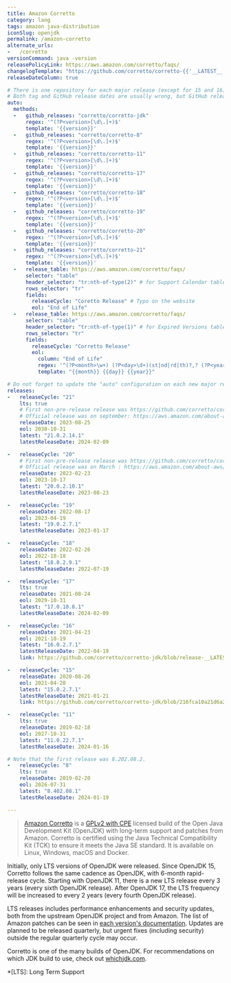 ```yaml
---
title: Amazon Corretto
category: lang
tags: amazon java-distribution
iconSlug: openjdk
permalink: /amazon-corretto
alternate_urls:
-   /corretto
versionCommand: java -version
releasePolicyLink: https://aws.amazon.com/corretto/faqs/
changelogTemplate: "https://github.com/corretto/corretto-{{'__LATEST__'|split:'.'|first}}/blob/release-__LATEST__/CHANGELOG.md"
releaseDateColumn: true

# There is one repository for each major release (except for 15 and 16).
# Both tag and GitHub release dates are usually wrong, but GitHub release dates are closer to the correct date.
auto:
  methods:
  -   github_releases: "corretto/corretto-jdk"
      regex: '^(?P<version>[\d\.]+)$'
      template: '{{version}}'
  -   github_releases: "corretto/corretto-8"
      regex: '^(?P<version>[\d\.]+)$'
      template: '{{version}}'
  -   github_releases: "corretto/corretto-11"
      regex: '^(?P<version>[\d\.]+)$'
      template: '{{version}}'
  -   github_releases: "corretto/corretto-17"
      regex: '^(?P<version>[\d\.]+)$'
      template: '{{version}}'
  -   github_releases: "corretto/corretto-18"
      regex: '^(?P<version>[\d\.]+)$'
      template: '{{version}}'
  -   github_releases: "corretto/corretto-19"
      regex: '^(?P<version>[\d\.]+)$'
      template: '{{version}}'
  -   github_releases: "corretto/corretto-20"
      regex: '^(?P<version>[\d\.]+)$'
      template: '{{version}}'
  -   github_releases: "corretto/corretto-21"
      regex: '^(?P<version>[\d\.]+)$'
      template: '{{version}}'
  -   release_table: https://aws.amazon.com/corretto/faqs/
      selector: "table"
      header_selector: "tr:nth-of-type(2)" # for Support Calendar table
      rows_selector: "tr"
      fields:
        releaseCycle: "Coretto Release" # Typo on the website
        eol: "End of Life"
  -   release_table: https://aws.amazon.com/corretto/faqs/
      selector: "table"
      header_selector: "tr:nth-of-type(1)" # for Expired Versions table
      rows_selector: "tr"
      fields:
        releaseCycle: "Corretto Release"
        eol:
          column: "End of Life"
          regex: '^(?P<month>\w+) (?P<day>\d+)(st|nd|rd|th)?,? (?P<year>\d{4}).*$'
          template: "{{month}} {{day}} {{year}}"

# Do not forget to update the "auto" configuration on each new major release.
releases:
-   releaseCycle: "21"
    lts: true
    # First non-pre-release release was https://github.com/corretto/corretto-21/releases/tag/21.0.0.35.1
    # Official release was on september: https://aws.amazon.com/about-aws/whats-new/2023/09/amazon-corretto-21-generally-available/
    releaseDate: 2023-08-25
    eol: 2030-10-31
    latest: "21.0.2.14.1"
    latestReleaseDate: 2024-02-09

-   releaseCycle: "20"
    # First non-pre-release release was https://github.com/corretto/corretto-20/releases/tag/20.0.0.36.1
    # Official release was on March : https://aws.amazon.com/about-aws/whats-new/2023/03/amazon-corretto-20/
    releaseDate: 2023-02-23
    eol: 2023-10-17
    latest: "20.0.2.10.1"
    latestReleaseDate: 2023-08-23

-   releaseCycle: "19"
    releaseDate: 2022-08-17
    eol: 2023-04-19
    latest: "19.0.2.7.1"
    latestReleaseDate: 2023-01-17

-   releaseCycle: "18"
    releaseDate: 2022-02-26
    eol: 2022-10-18
    latest: "18.0.2.9.1"
    latestReleaseDate: 2022-07-19

-   releaseCycle: "17"
    lts: true
    releaseDate: 2021-08-24
    eol: 2029-10-31
    latest: "17.0.10.8.1"
    latestReleaseDate: 2024-02-09

-   releaseCycle: "16"
    releaseDate: 2021-04-23
    eol: 2021-10-19
    latest: "16.0.2.7.1"
    latestReleaseDate: 2022-04-19
    link: https://github.com/corretto/corretto-jdk/blob/release-__LATEST__/CHANGELOG.md

-   releaseCycle: "15"
    releaseDate: 2020-08-26
    eol: 2021-04-20
    latest: "15.0.2.7.1"
    latestReleaseDate: 2021-01-21
    link: https://github.com/corretto/corretto-jdk/blob/216fca10a21d6a26ca2846d4ca2861ea644a7a1e/CHANGELOG.md#january-2021-critical-patch-update-corretto-version-150271

-   releaseCycle: "11"
    lts: true
    releaseDate: 2019-02-18
    eol: 2027-10-31
    latest: "11.0.22.7.1"
    latestReleaseDate: 2024-01-16

# Note that the first release was 8.202.08.2.
-   releaseCycle: "8"
    lts: true
    releaseDate: 2019-02-20
    eol: 2026-07-31
    latest: "8.402.08.1"
    latestReleaseDate: 2024-01-19

---
```


> [Amazon Corretto](https://aws.amazon.com/corretto/) is a [GPLv2 with CPE](https://openjdk.org/legal/gplv2+ce.html)
> licensed build of the Open Java Development Kit (OpenJDK) with long-term support and patches from
> Amazon. Corretto is certified using the Java Technical Compatibility Kit (TCK) to ensure it meets
> the Java SE standard. It is available on Linux, Windows, macOS and Docker.

Initially, only LTS versions of OpenJDK were released.
Since OpenJDK 15, Corretto follows the same cadence as OpenJDK, with 6-month rapid-release cycle.
Starting with OpenJDK 11, there is a new LTS release every 3 years (every sixth OpenJDK release).
After OpenJDK 17, the LTS frequency will be increased to every 2 years (every fourth OpenJDK release).

LTS releases includes performance enhancements and security updates, both from the upstream OpenJDK
project and from Amazon. The list of Amazon patches can be seen in [each version's documentation](https://docs.aws.amazon.com/corretto/).
Updates are planned to be released quarterly, but urgent fixes (including security) outside the
regular quarterly cycle may occur.

Corretto is one of the many builds of OpenJDK. For recommendations on which JDK build to use, check
out [whichjdk.com](https://whichjdk.com/#amazon-corretto).

*[LTS]: Long Term Support
